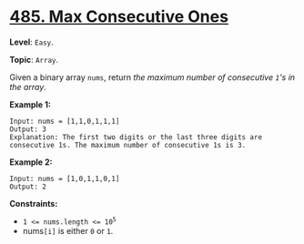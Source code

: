 # [485. Max Consecutive Ones](https://leetcode.com/problems/max-consecutive-ones/)

**Level**: `Easy`.

**Topic**: `Array`.

Given a binary array `nums`, return _the maximum number of consecutive `1`'s in the array_.

**Example 1:**

```
Input: nums = [1,1,0,1,1,1]
Output: 3
Explanation: The first two digits or the last three digits are consecutive 1s. The maximum number of consecutive 1s is 3.
```

**Example 2:**

```
Input: nums = [1,0,1,1,0,1]
Output: 2
```

**Constraints:**

-   <code>1 <= nums.length <= 10<sup>5</sup></code>
-   nums`[i]` is either `0` or `1`.
